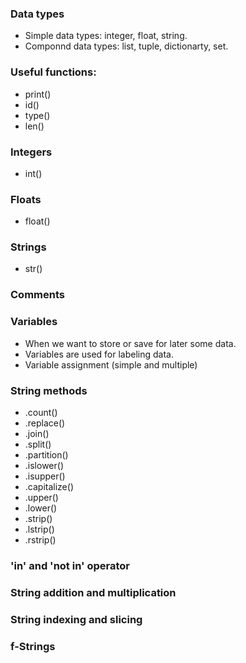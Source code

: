 
### Data types
- Simple data types: integer, float, string.
- Componnd data types: list, tuple, dictionarty, set.


### Useful functions:

- print()
- id()
- type()
- len()


### Integers
- int()


### Floats
- float()


### Strings
- str()


### Comments


### Variables
- When we want to store or save for later some data.
- Variables are used for labeling data.
- Variable assignment (simple and multiple)



### String methods
- .count()
- .replace()
- .join()
- .split()
- .partition()
- .islower()
- .isupper()
- .capitalize()
- .upper()
- .lower()
- .strip()
- .lstrip()
- .rstrip()


### 'in' and 'not in' operator



### String addition and multiplication


### String indexing and slicing


### f-Strings













